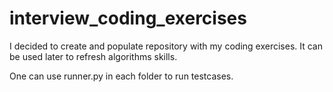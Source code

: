 # interview_coding_exercises
I decided to create and populate repository with my coding exercises. 
It can be used later to refresh algorithms skills.

One can use runner.py in each folder to run testcases.
